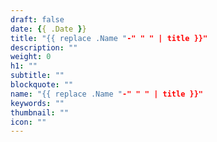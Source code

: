 ```yaml
---
draft: false
date: {{ .Date }}
title: "{{ replace .Name "-" " " | title }}"
description: ""
weight: 0
h1: ""
subtitle: ""
blockquote: ""
name: "{{ replace .Name "-" " " | title }}"
keywords: ""
thumbnail: ""
icon: ""
---
```


